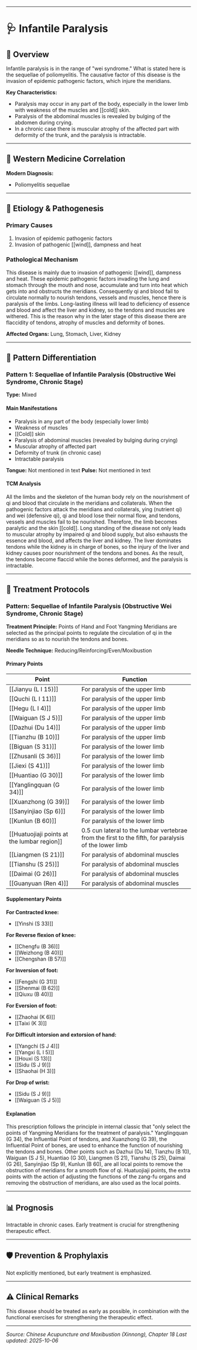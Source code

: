 ------

# 🩺 Infantile Paralysis

## 📖 Overview

Infantile paralysis is in the range of "wei syndrome." What is stated here is the sequellae of poliomyelitis. The causative factor of this disease is the invasion of epidemic pathogenic factors, which injure the meridians.

**Key Characteristics:**
- Paralysis may occur in any part of the body, especially in the lower limb with weakness of the muscles and [[cold]] skin.
- Paralysis of the abdominal muscles is revealed by bulging of the abdomen during crying.
- In a chronic case there is muscular atrophy of the affected part with deformity of the trunk, and the paralysis is intractable.

---

## 🏥 Western Medicine Correlation

**Modern Diagnosis:**
- Poliomyelitis sequellae

---

## 🧬 Etiology & Pathogenesis

### Primary Causes
1. Invasion of epidemic pathogenic factors
2. Invasion of pathogenic [[wind]], dampness and heat

### Pathological Mechanism
This disease is mainly due to invasion of pathogenic [[wind]], dampness and heat. These epidemic pathogenic factors invading the lung and stomach through the mouth and nose, accumulate and turn into heat which gets into and obstructs the meridians. Consequently qi and blood fail to circulate normally to nourish tendons, vessels and muscles, hence there is paralysis of the limbs. Long-lasting illness will lead to deficiency of essence and blood and affect the liver and kidney, so the tendons and muscles are withered. This is the reason why in the later stage of this disease there are flaccidity of tendons, atrophy of muscles and deformity of bones.

**Affected Organs:** Lung, Stomach, Liver, Kidney

---

## 🔬 Pattern Differentiation

### Pattern 1: Sequellae of Infantile Paralysis (Obstructive Wei Syndrome, Chronic Stage)

**Type:** Mixed

#### Main Manifestations
- Paralysis in any part of the body (especially lower limb)
- Weakness of muscles
- [[Cold]] skin
- Paralysis of abdominal muscles (revealed by bulging during crying)
- Muscular atrophy of affected part
- Deformity of trunk (in chronic case)
- Intractable paralysis

**Tongue:** Not mentioned in text
**Pulse:** Not mentioned in text

#### TCM Analysis
All the limbs and the skeleton of the human body rely on the nourishment of qi and blood that circulate in the meridians and collaterals. When the pathogenic factors attack the meridians and collaterals, ying (nutrient qi) and wei (defensive qi), qi and blood lose their normal flow, and tendons, vessels and muscles fail to be nourished. Therefore, the limb becomes paralytic and the skin [[cold]]. Long standing of the disease not only leads to muscular atrophy by impaired qi and blood supply, but also exhausts the essence and blood, and affects the liver and kidney. The liver dominates tendons while the kidney is in charge of bones, so the injury of the liver and kidney causes poor nourishment of the tendons and bones. As the result, the tendons become flaccid while the bones deformed, and the paralysis is intractable.

---

## 💉 Treatment Protocols

### Pattern: Sequellae of Infantile Paralysis (Obstructive Wei Syndrome, Chronic Stage)

**Treatment Principle:** Points of Hand and Foot Yangming Meridians are selected as the principal points to regulate the circulation of qi in the meridians so as to nourish the tendons and bones.

**Needle Technique:** Reducing/Reinforcing/Even/Moxibustion

#### Primary Points

| Point | Function |
|-------|----------|
| [[Jianyu (L I 15)]] | For paralysis of the upper limb |
| [[Quchi (L I 11)]] | For paralysis of the upper limb |
| [[Hegu (L I 4)]] | For paralysis of the upper limb |
| [[Waiguan (S J 5)]] | For paralysis of the upper limb |
| [[Dazhui (Du 14)]] | For paralysis of the upper limb |
| [[Tianzhu (B 10)]] | For paralysis of the upper limb |
| [[Biguan (S 31)]] | For paralysis of the lower limb |
| [[Zhusanli (S 36)]] | For paralysis of the lower limb |
| [[Jiexi (S 41)]] | For paralysis of the lower limb |
| [[Huantiao (G 30)]] | For paralysis of the lower limb |
| [[Yanglingquan (G 34)]] | For paralysis of the lower limb |
| [[Xuanzhong (G 39)]] | For paralysis of the lower limb |
| [[Sanyinjiao (Sp 6)]] | For paralysis of the lower limb |
| [[Kunlun (B 60)]] | For paralysis of the lower limb |
| [[Huatuojiaji points at the lumbar region]] | 0.5 cun lateral to the lumbar vertebrae from the first to the fifth, for paralysis of the lower limb |
| [[Liangmen (S 21)]] | For paralysis of abdominal muscles |
| [[Tianshu (S 25)]] | For paralysis of abdominal muscles |
| [[Daimai (G 26)]] | For paralysis of abdominal muscles |
| [[Guanyuan (Ren 4)]] | For paralysis of abdominal muscles |

#### Supplementary Points

**For Contracted knee:**
- [[Yinshi (S 33)]]

**For Reverse flexion of knee:**
- [[Chengfu (B 36)]]
- [[Weizhong (B 40)]]
- [[Chengshan (B 57)]]

**For Inversion of foot:**
- [[Fengshi (G 31)]]
- [[Shenmai (B 62)]]
- [[Qiuxu (B 40)]]

**For Eversion of foot:**
- [[Zhaohai (K 6)]]
- [[Taixi (K 3)]]

**For Difficult intorsion and extorsion of hand:**
- [[Yangchi (S J 4)]]
- [[Yangxi (L I 5)]]
- [[Houxi (S 13)]]
- [[Sidu (S J 9)]]
- [[Shaohai (H 3)]]

**For Drop of wrist:**
- [[Sidu (S J 9)]]
- [[Waiguan (S J 5)]]

#### Explanation
This prescription follows the principle in internal classic that "only select the points of Yangming Meridians for the treatment of paralysis." Yanglingquan (G 34), the Influential Point of tendons, and Xuanzhong (G 39), the Influential Point of bones, are used to enhance the function of nourishing the tendons and bones. Other points such as Dazhui (Du 14), Tianzhu (B 10), Waiguan (S J 5), Huantiao (G 30), Liangmen (S 21), Tianshu (S 25), Daimai (G 26), Sanyinjiao (Sp 9), Kunlun (B 60), are all local points to remove the obstruction of meridians for a smooth flow of qi. Huatuojiaji points, the extra points with the action of adjusting the functions of the zang-fu organs and removing the obstruction of meridians, are also used as the local points.

---

## 📊 Prognosis

Intractable in chronic cases. Early treatment is crucial for strengthening therapeutic effect.

---

## 🛡️ Prevention & Prophylaxis

Not explicitly mentioned, but early treatment is emphasized.

---

## ⚠️ Clinical Remarks

This disease should be treated as early as possible, in combination with the functional exercises for strengthening the therapeutic effect.

---


*Source: Chinese Acupuncture and Moxibustion (Xinnong), Chapter 18*
*Last updated: 2025-10-06*
